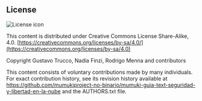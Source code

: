 ## License
![License icon](https://licensebuttons.net/l/by-sa/3.0/88x31.png)

This content is distributed under Creative Commons License Share-Alike, 4.0. [https://creativecommons.org/licenses/by-sa/4.0/](https://creativecommons.org/licenses/by-sa/4.0)

Copyright Gustavo Trucco, Nadia Finzi, Rodrigo Menna and contributors

This content consists of voluntary contributions made by many
individuals. For exact contribution history, see its revision history
available at https://github.com/mumukiproject-no-binario/mumuki-guia-text-seguridad-y-libertad-en-la-nube and the AUTHORS.txt file.

